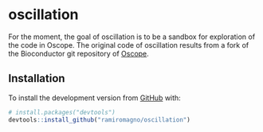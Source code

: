 
<!-- README.md is generated from README.Rmd. Please edit that file -->

# oscillation

<!-- badges: start -->

<!-- badges: end -->

For the moment, the goal of oscillation is to be a sandbox for
exploration of the code in Oscope. The original code of oscillation
results from a fork of the Bioconductor git repository of
[Oscope](https://bioconductor.org/packages/release/bioc/html/Oscope.html).

## Installation

To install the development version from [GitHub](https://github.com/)
with:

``` r
# install.packages("devtools")
devtools::install_github("ramiromagno/oscillation")
```
